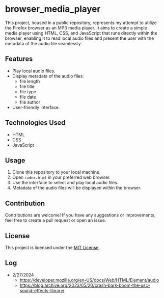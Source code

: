 # browser_media_player
This project, housed in a public repository, represents my attempt to utilize the Firefox browser as an MP3 media player. It aims to create a simple media player using HTML, CSS, and JavaScript that runs directly within the browser, enabling it to read local audio files and present the user with the metadata of the audio file seamlessly.

## Features
- Play local audio files.
- Display metadata of the audio files:
    - file length
    - file title
    - file type
    - file date
    - file author
- User-friendly interface.

## Technologies Used
- HTML
- CSS
- JavaScript

## Usage
1. Clone this repository to your local machine.
2. Open `index.html` in your preferred web browser.
3. Use the interface to select and play local audio files.
4. Metadata of the audio files will be displayed within the browser.

## Contribution
Contributions are welcome! If you have any suggestions or improvements, feel free to create a pull request or open an issue.

## License
This project is licensed under the [MIT License](LICENSE).




## Log 
- 2/27/2024
    - https://developer.mozilla.org/en-US/docs/Web/HTML/Element/audio
    - https://blog.archive.org/2023/05/20/crash-bark-boom-the-usc-sound-effects-library/